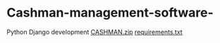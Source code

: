 # Cashman-management-software-
Python Django development 
[CASHMAN.zip](https://github.com/pythondev1-1/Cashman-management-software-/files/8614102/CASHMAN.zip)
[requirements.txt](https://github.com/pythondev1-1/Cashman-management-software-/files/8614110/requirements.txt)

